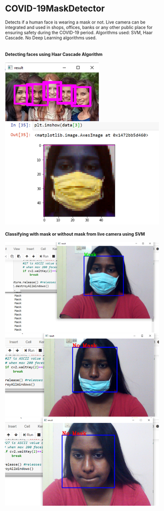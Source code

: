 # COVID-19MaskDetector
Detects if a human face is wearing a mask or not. Live camera can be integrated and used in shops, offices, banks or any other public place for ensuring safety during the COVID-19 period. Algorithms used: SVM, Haar Cascade. No Deep Learning algorithms used.
<br><br>
#### Detecting faces using Haar Cascade Algorithm 
![output 1](output/fmd1.png)
![output 2](output/fmd2.png)

#### Classifying with mask or without mask from live camera using SVM 
![output 3](output/fmd3.png)
![output 4](output/fmd4.png)
![output 5](output/fmd5.png)
